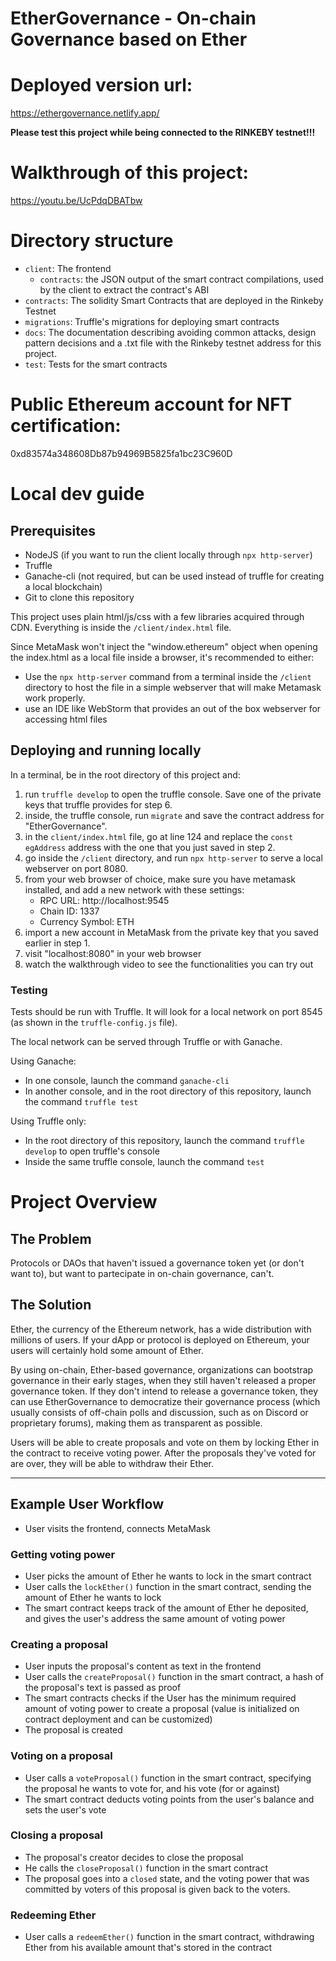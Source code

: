 # EtherGovernance - On-chain Governance based on Ether

# Deployed version url:

https://ethergovernance.netlify.app/

**Please test this project while being connected to the RINKEBY testnet!!!**

# Walkthrough of this project:

https://youtu.be/UcPdqDBATbw

# Directory structure
* `client`: The frontend
    * `contracts`: the JSON output of the smart contract compilations, used by the client to extract the contract's ABI
* `contracts`: The solidity Smart Contracts that are deployed in the Rinkeby Testnet
* `migrations`: Truffle's migrations for deploying smart contracts
* `docs`: The documentation describing avoiding common attacks, design pattern decisions and a .txt file with the Rinkeby testnet address for this project.
* `test`: Tests for the smart contracts

# Public Ethereum account for NFT certification:

0xd83574a348608Db87b94969B5825fa1bc23C960D

# Local dev guide

## Prerequisites

* NodeJS (if you want to run the client locally through `npx http-server`)
* Truffle
* Ganache-cli (not required, but can be used instead of truffle for creating a local blockchain)
* Git to clone this repository

This project uses plain html/js/css with a few libraries acquired through CDN. Everything is inside the `/client/index.html` file.

Since MetaMask won't inject the "window.ethereum" object when opening the index.html as a local file inside a browser, it's recommended to either:

* Use the `npx http-server` command from a terminal inside the `/client` directory to host the file in a simple webserver that will make Metamask work properly.
* use an IDE like WebStorm that provides an out of the box webserver for accessing html files

## Deploying and running locally

In a terminal, be in the root directory of this project and:

1. run `truffle develop` to open the truffle console. Save one of the private keys that truffle provides for step 6.
2. inside, the truffle console, run `migrate` and save the contract address for "EtherGovernance".
3. in the `client/index.html` file, go at line 124 and replace the `const egAddress` address with the one that you just saved in step 2.
4. go inside the `/client` directory, and run `npx http-server` to serve a local webserver on port 8080.
5. from your web browser of choice, make sure you have metamask installed, and add a new network with these settings:
   * RPC URL: http://localhost:9545
   * Chain ID: 1337
   * Currency Symbol: ETH
6. import a new account in MetaMask from the private key that you saved earlier in step 1.
7. visit "localhost:8080" in your web browser
8. watch the walkthrough video to see the functionalities you can try out

### Testing
Tests should be run with Truffle. It will look for a local network on port 8545 (as shown in the `truffle-config.js` file).

The local network can be served through Truffle or with Ganache.

Using Ganache:

* In one console, launch the command `ganache-cli`
* In another console, and in the root directory of this repository, launch the command `truffle test`

Using Truffle only:

* In the root directory of this repository, launch the command `truffle develop` to open truffle's console
* Inside the same truffle console, launch the command `test`

# Project Overview

## The Problem

Protocols or DAOs that haven't issued a governance token yet (or don't want to), but want to partecipate in on-chain governance, can't.

## The Solution

Ether, the currency of the Ethereum network, has a wide distribution with millions of users. If your dApp or protocol is deployed on Ethereum, your users will certainly hold some amount of Ether.

By using on-chain, Ether-based governance, organizations can bootstrap governance in their early stages, when they still haven't released a proper governance token. If they don't intend to release a governance token, they can use EtherGovernance to democratize their governance process (which usually consists of off-chain polls and discussion, such as on Discord or proprietary forums), making them as transparent as possible.

Users will be able to create proposals and vote on them by locking Ether in the contract to receive voting power. After the proposals they've voted for are over, they will be able to withdraw their Ether.

---

## Example User Workflow

- User visits the frontend, connects MetaMask

### Getting voting power

- User picks the amount of Ether he wants to lock in the smart contract
- User calls the `lockEther()` function in the smart contract, sending the amount of Ether he wants to lock
- The smart contract keeps track of the amount of Ether he deposited, and gives the user's address the same amount of voting power

### Creating a proposal

- User inputs the proposal's content as text in the frontend
- User calls the `createProposal()` function in the smart contract, a hash of the proposal's text is passed as proof
- The smart contracts checks if the User has the minimum required amount of voting power to create a proposal (value is initialized on contract deployment and can be customized)
- The proposal is created

### Voting on a proposal

- User calls a `voteProposal()` function in the smart contract, specifying the proposal he wants to vote for, and his vote (for or against)
- The smart contract deducts voting points from the user's balance and sets the user's vote

### Closing a proposal

- The proposal's creator decides to close the proposal
- He calls the `closeProposal()` function in the smart contract
- The proposal goes into a `closed` state, and the voting power that was committed by voters of this proposal is given back to the voters.

### Redeeming Ether

- User calls a `redeemEther()` function in the smart contract, withdrawing Ether from his available amount that's stored in the contract

